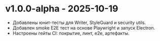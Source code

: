 # v1.0.0-alpha - 2025-10-19
- Добавлены юнит-тесты для Writer, StyleGuard и security utils.
- Добавлен smoke E2E тест на основе Playwright и запуск Electron.
- Настроены гейты CI: покрытие, линт, e2e, артефакты.
